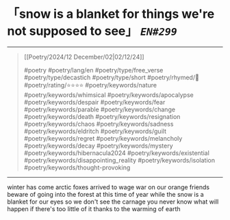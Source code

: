 # 「snow is a blanket for things we're not supposed to see」 *`EN#299`*

---

> [[Poetry/2024/12 December/02|02/12/24]]
> 
> #poetry 
> #poetry/lang/en 
> #poetry/type/free_verse #poetry/type/decastich #poetry/type/short 
> #poetry/rhymed/🔴 
> #poetry/rating/⭐⭐⭐⭐ 
> #poetry/keywords/nature #poetry/keywords/whimsical #poetry/keywords/apocalypse #poetry/keywords/despair #poetry/keywords/fear #poetry/keywords/parable #poetry/keywords/change #poetry/keywords/death #poetry/keywords/resignation #poetry/keywords/chaos #poetry/keywords/sadness #poetry/keywords/eldritch #poetry/keywords/guilt #poetry/keywords/regret #poetry/keywords/melancholy #poetry/keywords/decay #poetry/keywords/mystery #poetry/keywords/hibernacula2024 #poetry/keywords/existential #poetry/keywords/disappointing_reality #poetry/keywords/isolation #poetry/keywords/thought-provoking 

---

winter has come
arctic foxes arrived 
to wage war on our orange friends
beware of going into the forest
at this time of year
while the snow is a blanket for our eyes
so we don't see the carnage
you never know what will happen
if there's too little of it
thanks to the warming of earth 